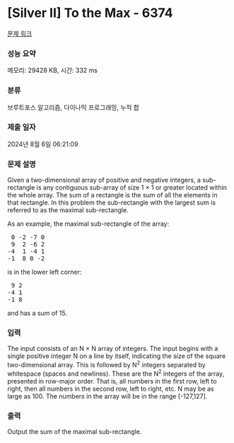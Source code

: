 # [Silver II] To the Max - 6374 

[문제 링크](https://www.acmicpc.net/problem/6374) 

### 성능 요약

메모리: 29428 KB, 시간: 332 ms

### 분류

브루트포스 알고리즘, 다이나믹 프로그래밍, 누적 합

### 제출 일자

2024년 8월 6일 06:21:09

### 문제 설명

<p>Given a two-dimensional array of positive and negative integers, a sub-rectangle is any contiguous sub-array of size 1 × 1 or greater located within the whole array. The sum of a rectangle is the sum of all the elements in that rectangle. In this problem the sub-rectangle with the largest sum is referred to as the maximal sub-rectangle.</p>

<p>As an example, the maximal sub-rectangle of the array:</p>

<pre> 0 -2 -7 0
 9  2 -6 2
-4  1 -4 1
-1  8 0 -2</pre>

<p>is in the lower left corner:</p>

<pre> 9 2
-4 1
-1 8</pre>

<p>and has a sum of 15.</p>

### 입력 

 <p>The input consists of an N × N array of integers. The input begins with a single positive integer N on a line by itself, indicating the size of the square two-dimensional array. This is followed by N<sup>2</sup> integers separated by whitespace (spaces and newlines). These are the N<sup>2</sup> integers of the array, presented in row-major order. That is, all numbers in the first row, left to right, then all numbers in the second row, left to right, etc. N may be as large as 100. The numbers in the array will be in the range [-127,127].</p>

### 출력 

 <p>Output the sum of the maximal sub-rectangle.</p>

